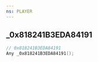 ```yaml
---
ns: PLAYER
---
```

## _0x818241B3EDA84191

```c
// 0x818241B3EDA84191
Any _0x818241B3EDA84191();
```

